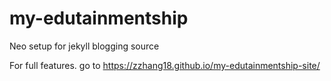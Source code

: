 # my-edutainmentship
Neo setup for jekyll blogging source

For full features. go to https://zzhang18.github.io/my-edutainmentship-site/
